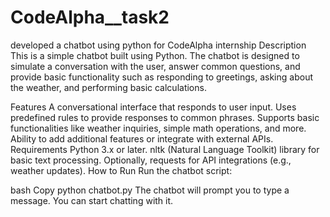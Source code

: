 # CodeAlpha__task2
developed a chatbot using python for CodeAlpha internship
Description
This is a simple chatbot built using Python. The chatbot is designed to simulate a conversation with the user, answer common questions, and provide basic functionality such as responding to greetings, asking about the weather, and performing basic calculations.

Features
A conversational interface that responds to user input.
Uses predefined rules to provide responses to common phrases.
Supports basic functionalities like weather inquiries, simple math operations, and more.
Ability to add additional features or integrate with external APIs.
Requirements
Python 3.x or later.
nltk (Natural Language Toolkit) library for basic text processing.
Optionally, requests for API integrations (e.g., weather updates).
How to Run
Run the chatbot script:

bash
Copy
python chatbot.py
The chatbot will prompt you to type a message. You can start chatting with it.
